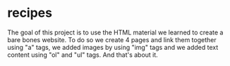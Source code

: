 # recipes
The goal of this project is to use the HTML material we learned to create a bare
bones website. To do so we create 4 pages and link them together using "a" tags,
we added images by using "img" tags and we added text content using "ol" and "ul" tags.
And that's about it.
